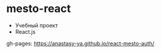 # mesto-react

- Учебный проект
- React.js

gh-pages: https://anastasy-ya.github.io/react-mesto-auth/
